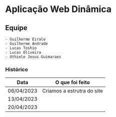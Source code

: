# Aplicação Web Dinâmica

## Equipe
```
- Guilherme Eirale
- Guilherme Andrade
- Lucas Toshio
- Lucas Oliveira
- Uthiele Jesus Guimaraes
```
### Histórico

| Data       | O que foi feito |
|------------|-----------------|
| 06/04/2023 | Criamos a estrutra do site|
| 13/04/2023 | |
| 20/04/2023 | |
